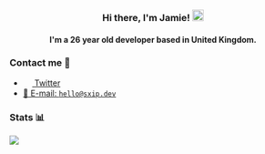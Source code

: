 <h3 align="center">Hi there, I'm Jamie! <img src="https://media.giphy.com/media/hvRJCLFzcasrR4ia7z/giphy.gif" width="20" /></h2>
<h4 align="center">I'm a 26 year old developer based in United Kingdom.</h4>

### Contact me 💭

- <a href="https://twitter.com/sxlps"><img src="https://i.imgur.com/cfS8N9N.png" width=16 height=16 align="center" /> Twitter</a>
- <a href="mailto:hello@sxip.dev">📩 E-mail: `hello@sxip.dev`</a>

### Stats 📊

<img src="https://github-readme-stats.vercel.app/api?username=sxip&show_icons=true&theme=dark" />
